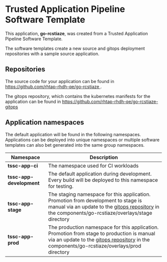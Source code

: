 # Trusted Application Pipeline Software Template

This application, **go-rcstiaze**, was created from a Trusted Application Pipeline Software Template.

The software templates create a new source and gitops deployment repositories with a sample source application. 

## Repositories

The source code for your application can be found in [https://github.com/rhtap-rhdh-qe/go-rcstiaze ](https://github.com/rhtap-rhdh-qe/go-rcstiaze ).
 
The gitops repository, which contains the kubernetes manifests for the application can be found in 
[https://github.com/rhtap-rhdh-qe/go-rcstiaze-gitops ](https://github.com/rhtap-rhdh-qe/go-rcstiaze-gitops ) 

## Application namespaces 

The default application will be found in the following namespaces. Applications can be deployed into unique namespaces or multiple software templates can also bet generated into the same group namespaces.  

|  Namespace   |  Description   |  
| -------- | -------- |
| **tssc-app-ci** | The namespace used for CI workloads |
| **tssc-app-development** | The default application during development. Every build will be deployed to this namespace for testing. |
| **tssc-app-stage** | The staging namespace for this application. Promotion from development to stage is manual via an update to the [gitops repository](https://github.com/rhtap-rhdh-qe/go-rcstiaze-gitops ) in the components/go-rcstiaze/overlays/stage directory |
| **tssc-app-prod** | The production namespace for this application. Promotion from stage to production is manual via an update to the [gitops repository](https://github.com/rhtap-rhdh-qe/go-rcstiaze-gitops ) in the components/go-rcstiaze/overlays/prod directory |